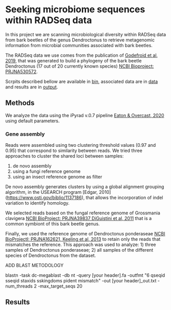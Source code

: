 # Seeking microbiome sequences within RADSeq data


In this project we are scanning microbiological diversity within RADSeq data from bark beetles of the genus Dendroctonus to retrieve metagenomic information from microbial communities associated with bark beetles.

The RADSeq data we use comes from the publication of [Godefroid et al, 2019](https://www.sciencedirect.com/science/article/abs/pii/S1055790319302441), that was generated to build a phylogeny of the bark beetle Dendroctonus (17 out of 20 currently known species) [NCBI Bioproject: PRJNA530572](https://www.ncbi.nlm.nih.gov/bioproject/?term=txid77165[Organism:noexp]).

Scrpits described bellow are available in [bin](https://github.com/daniel-acga/Metagenomics-RAD-Insect-/blob/master/bin/Holmes%202018%20R%20blast), associated data are in [data](link) and results are in [output](link).



## Methods

We analyze the data using the iPyrad v.0.7 pipeline [Eaton & Overcast, 2020](https://academic.oup.com/bioinformatics/article-abstract/36/8/25925697088) using default parameters.


### Gene assembly
Reads were assembled using two clustering threshold values (0.97 and 0.95) that correspond to similarity between reads. We tried three approaches to cluster the shared loci between samples:

1. de novo assembly
1. using a fungi reference genome
1. using an insect reference genome as filter

De novo assembly generates clusters by using a global alignment grouping algorithm, in the USEARCH program [Edgar, 2010] (https://www.osti.gov/biblio/1137186), that allows the incorporation of indel variation to identify homology. 

We selected reads based on the fungal reference genome of Grossmania clavigera [NCBI BioProject: PRJNA39837 DiGuistini et al, 2011](https://www.pnas.org/content/108/6/2504.short) that is a common symbiont of this bark beetle genus. 

Finally, we used the reference genome of Dendroctonus ponderaseae  [NCBI BioProjectI: PRJNA162621, Keeling et al, 2013](https://genomebiology.biomedcentral.com/articles/10.1186/gb-2013-14-3-r27) to retain only the reads that mismatches the reference. This approach was used to analyze: 1) three samples of Dendroctonus ponderaseae; 2) all samples of the different species of Dendroctonus from the dataset.


ADD BLAST METODOLOGY

blastn -task dc-megablast -db nt -query [your header].fa -outfmt "6 qseqid sseqid staxids sskingdoms pident mismatch" -out [your header]_out.txt -num_threads 2  -max_target_seqs 20


## Results
